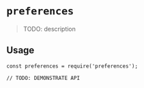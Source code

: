 # `preferences`

> TODO: description

## Usage

```
const preferences = require('preferences');

// TODO: DEMONSTRATE API
```
